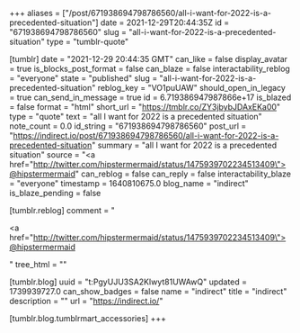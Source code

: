 +++
aliases = ["/post/671938694798786560/all-i-want-for-2022-is-a-precedented-situation"]
date = 2021-12-29T20:44:35Z
id = "671938694798786560"
slug = "all-i-want-for-2022-is-a-precedented-situation"
type = "tumblr-quote"

[tumblr]
date = "2021-12-29 20:44:35 GMT"
can_like = false
display_avatar = true
is_blocks_post_format = false
can_blaze = false
interactability_reblog = "everyone"
state = "published"
slug = "all-i-want-for-2022-is-a-precedented-situation"
reblog_key = "VO1puUAW"
should_open_in_legacy = true
can_send_in_message = true
id = 6.719386947987866e+17
is_blazed = false
format = "html"
short_url = "https://tmblr.co/ZY3jbybJDAxEKa00"
type = "quote"
text = "all I want for 2022 is a precedented situation"
note_count = 0.0
id_string = "671938694798786560"
post_url = "https://indirect.io/post/671938694798786560/all-i-want-for-2022-is-a-precedented-situation"
summary = "all I want for 2022 is a precedented situation"
source = "<a href=\"http://twitter.com/hipstermermaid/status/1475939702234513409\">@hipstermermaid</a>"
can_reblog = false
can_reply = false
interactability_blaze = "everyone"
timestamp = 1640810675.0
blog_name = "indirect"
is_blaze_pending = false

[tumblr.reblog]
comment = "<p><a href=\"http://twitter.com/hipstermermaid/status/1475939702234513409\">@hipstermermaid</a></p>"
tree_html = ""

[tumblr.blog]
uuid = "t:PgyUJU3SA2Klwyt81UWAwQ"
updated = 1739939727.0
can_show_badges = false
name = "indirect"
title = "indirect"
description = ""
url = "https://indirect.io/"

[tumblr.blog.tumblrmart_accessories]
+++
